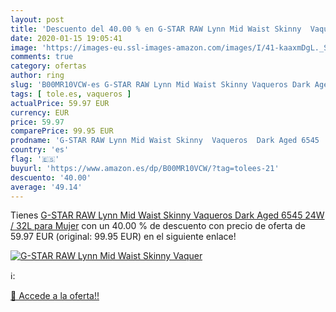 ```yaml
---
layout: post
title: 'Descuento del 40.00 % en G-STAR RAW Lynn Mid Waist Skinny  Vaquer'
date: 2020-01-15 19:05:41
image: 'https://images-eu.ssl-images-amazon.com/images/I/41-kaaxmDgL._SL200_.jpg'
comments: true
category: ofertas
author: ring
slug: 'B00MR10VCW-es G-STAR RAW Lynn Mid Waist Skinny Vaqueros Dark Aged 6545...'
tags: [ tole.es, vaqueros ]
actualPrice: 59.97 EUR
currency: EUR
price: 59.97
comparePrice: 99.95 EUR
prodname: 'G-STAR RAW Lynn Mid Waist Skinny  Vaqueros  Dark Aged 6545  24W / 32L para Mujer'
country: 'es'
flag: '🇪🇸'
buyurl: 'https://www.amazon.es/dp/B00MR10VCW/?tag=tolees-21'
descuento: '40.00'
average: '49.14'
---
```


Tienes [G-STAR RAW Lynn Mid Waist Skinny  Vaqueros  Dark Aged 6545  24W / 32L para Mujer](https://www.amazon.es/dp/B00MR10VCW/?tag=tolees-21) con un 40.00 % de descuento con precio de oferta de 59.97 EUR (original: 99.95 EUR) en el siguiente enlace!

[![G-STAR RAW Lynn Mid Waist Skinny  Vaquer](https://images-eu.ssl-images-amazon.com/images/I/41-kaaxmDgL._SL200_.jpg)](https://www.amazon.es/dp/B00MR10VCW/?tag=tolees-21)

ℹ️:


[🛒 Accede a la oferta!!](https://www.amazon.es/dp/B00MR10VCW/?tag=tolees-21)
